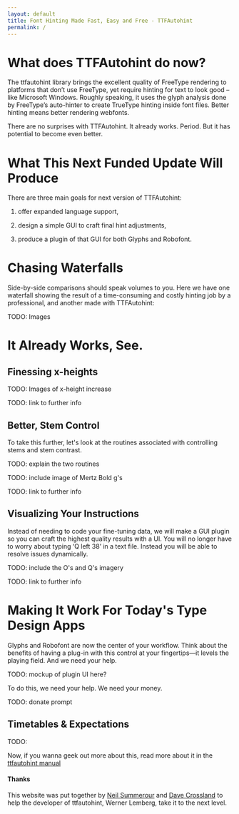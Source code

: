 ```yaml
---
layout: default
title: Font Hinting Made Fast, Easy and Free - TTFAutohint
permalink: /
---
```

# What does TTFAutohint do now?

The ttfautohint library brings the excellent quality of FreeType rendering to platforms that don’t use FreeType, yet require hinting for text to look good – like Microsoft Windows. 
Roughly speaking, it uses the glyph analysis done by FreeType’s auto-hinter to create TrueType hinting inside font files. 
Better hinting means better rendering webfonts. 

There are no surprises with TTFAutohint. 
It already works. 
Period. 
But it has potential to become even better.

# What This Next Funded Update Will Produce

There are three main goals for next version of TTFAutohint: 

1. offer expanded language support,

2. design a simple GUI to craft final hint adjustments,

3. produce a plugin of that GUI for both Glyphs and Robofont.

# Chasing Waterfalls

Side-by-side comparisons should speak volumes to you. 
Here we have one waterfall showing the result of a time-consuming and costly hinting job by a professional, and another made with TTFAutohint:

TODO: Images

# It Already Works, See.

## Finessing x-heights

TODO: Images of x-height increase

TODO: link to further info

## Better, Stem Control

To take this further, let's look at the routines associated with controlling stems and stem contrast. 

TODO: explain the two routines

TODO: include image of Mertz Bold g's

TODO: link to further info

## Visualizing Your Instructions

Instead of needing to code your fine-tuning data, we will make a GUI plugin so you can craft the highest quality results with a UI. 
You will no longer have to worry about typing ‘Q left 38’ in a text file. 
Instead you will be able to resolve issues dynamically.

TODO: include the O's and Q's imagery

TODO: link to further info

# Making It Work For Today's Type Design Apps

Glyphs and Robofont are now the center of your workflow. 
Think about the benefits of having a plug-in with this control at your fingertips—it levels the playing field. 
And we need your help.

TODO: mockup of plugin UI here?

To do this, we need your help. We need your money.

TODO: donate prompt

## Timetables & Expectations

TODO: 

Now, if you wanna geek out more about this, read more about it in the [ttfautohint manual](http://freetype.org/ttfautohint/doc/ttfautohint.html)

#### Thanks

This website was put together by [Neil Summerour](http://positype.com) and [Dave Crossland](http://craftingtype.com) to help the developer of ttfautohint, Werner Lemberg, take it to the next level. 
